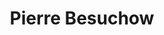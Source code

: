 ---
title: Pierre Besuchow
name: Pierre
alias: Pierre
noble: Graf
group: Haus Besuchow
info: Sohn des Grafen
priority: 2
---